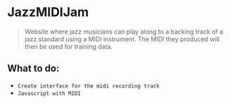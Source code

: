 # JazzMIDIJam
> Website where jazz musicians can play along to a backing track of a jazz standard using a MIDI instrument. The MIDI they produced will then be used for training data. 
## What to do:

- ```Create interface for the midi recording track```
- ```Javascript with MIDI```
